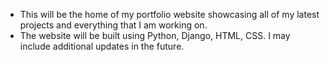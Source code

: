 - This will be the home of my portfolio website showcasing all of my latest projects and everything that I am working on. 
- The website will be built using Python, Django, HTML, CSS. I may include additional updates in the future.

